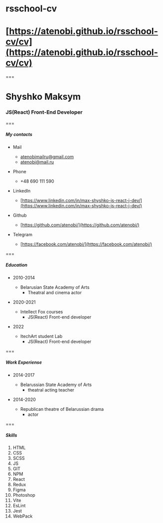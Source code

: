 # rsschool-cv
# [https://atenobi.github.io/rsschool-cv/cv](https://atenobi.github.io/rsschool-cv/cv)

===

# Shyshko Maksym
### JS(React) Front-End Developer
===
##### My contacts
* Mail 
    + atenobimailru@gmail.com
    + atenobi@mail.ru 

* Phone
    + \+48 690 111 590  

* LinkedIn
    + [https://www.linkedin.com/in/max-shyshko-js-react-j-dev/](https://www.linkedin.com/in/max-shyshko-js-react-j-dev/)

* Github
    + [https://github.com/atenobi/](https://github.com/atenobi/)

* Telegram
    + [https://facebook.com/atenobi/](https://facebook.com/atenobi/)

===

##### Education

* 2010-2014
    + Belarusian State Academy of Arts
        - Theatral and cinema actor 

* 2020-2021
    + Intellect Fox courses
        - JS(React) Front-end developer 

* 2022
    + ItechArt student Lab
        - JS(React) Front-end developer

===

##### Work Experiense

* 2014-2017
    + Belarussian State Academy of Arts
        - theatral acting teacher

* 2014-2020
    + Republican theatre of Belarussian drama
        - actor

===

##### Skills
1. HTML
2. CSS
3. SCSS
4. JS
5. GIT
6. NPM
7. React
8. Redux
9. Figma
10. Photoshop
11. Vite
12. EsLint
13. Jest
14. WebPack

